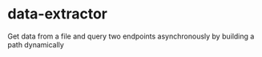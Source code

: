 # data-extractor
Get data from a file and query two endpoints asynchronously by building a path dynamically
